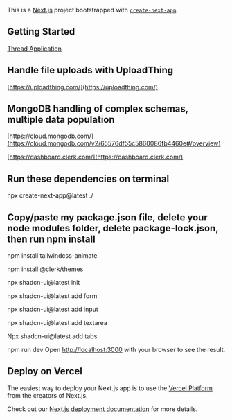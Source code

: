 This is a [Next.js](https://nextjs.org/) project bootstrapped with [`create-next-app`](https://github.com/vercel/next.js/tree/canary/packages/create-next-app).

## Getting Started

[Thread Application](https://threads-app-git-main-cxfajars-projects.vercel.app/sign-up)

## Handle file uploads with UploadThing
[https://uploadthing.com/](https://uploadthing.com/)


## MongoDB handling of complex schemas, multiple data population
[https://cloud.mongodb.com/](https://cloud.mongodb.com/v2/65576df55c5860086fb4460e#/overview)


[https://dashboard.clerk.com/](https://dashboard.clerk.com/)

## Run these dependencies on terminal

npx create-next-app@latest  ./

## Copy/paste my package.json file, delete your node modules folder, delete package-lock.json, then run      npm install 


npm install tailwindcss-animate

npm install @clerk/themes

npx shadcn-ui@latest init

npx shadcn-ui@latest add form

npx shadcn-ui@latest add input

npx shadcn-ui@latest add textarea

Npx shadcn-ui@latest add tabs



npm run dev
Open [http://localhost:3000](http://localhost:3000) with your browser to see the result.



## Deploy on Vercel

The easiest way to deploy your Next.js app is to use the [Vercel Platform](https://vercel.com/new?utm_medium=default-template&filter=next.js&utm_source=create-next-app&utm_campaign=create-next-app-readme) from the creators of Next.js.

Check out our [Next.js deployment documentation](https://nextjs.org/docs/deployment) for more details.
